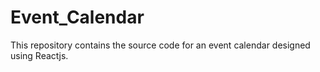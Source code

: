 # Event_Calendar
This repository contains the source code for an event calendar designed using Reactjs.
